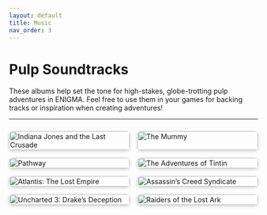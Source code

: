 ```yaml
---
layout: default
title: Music
nav_order: 3 
---
```


# Pulp Soundtracks

These albums help set the tone for high-stakes, globe-trotting pulp adventures in ENIGMA. Feel free to use them in your games for backing tracks or inspiration when creating adventures!

---

<style>
.album-grid {
  display: grid;
  grid-template-columns: repeat(auto-fit, minmax(160px, 1fr));
  gap: 1rem;
  margin-top: 1.5rem;
}
.album-grid a img {
  width: 100%;
  border-radius: 6px;
  box-shadow: 0 2px 6px rgba(0,0,0,0.2);
  transition: transform 0.2s ease;
}
.album-grid a:hover img {
  transform: scale(1.05);
}
</style>

<div class="album-grid">

<a href="https://open.spotify.com/album/57JDZNjlc0W3oQJjOscraH?si=Qs_s6d18QRSW3YTsz3TJEA" target="_blank">
  <img src="https://i.scdn.co/image/ab67616d0000b2731537c98092c5c6d58986b64d" alt="Indiana Jones and the Last Crusade" />
</a>

<a href="https://open.spotify.com/album/5npe6B2eEGqG4g6jYk71Kb?si=mtcX8AQAQO60iweRhjjgKQ" target="_blank">
  <img src="https://i.scdn.co/image/ab67616d0000b273ed63cb818820ddb3612f9d79" alt="The Mummy" />
</a>

<a href="https://open.spotify.com/album/79cRKy9bV0Oh3NpzpWCKtn?si=ZyP-6fxbR7ma7iez9BA_Bg" target="_blank">
  <img src="https://i.scdn.co/image/ab67616d0000b27325e7198c9725c6682c94bf0d" alt="Pathway" />
</a>

<a href="https://open.spotify.com/album/3nZbLNMtn9PLjxewl69Tbn?si=3ReQ-Dn7SBStkrGDuqi2hg" target="_blank">
  <img src="https://i.scdn.co/image/ab67616d0000b27321b4c4daee07435749b83486" alt="The Adventures of Tintin" />
</a>

<a href="https://open.spotify.com/album/4eFumnnXygQ7sq9f3CPBb6?si=d-0JRZHOQaSjs8R67-8CbQ" target="_blank">
  <img src="https://i.scdn.co/image/ab67616d0000b273b8bb2734df368331213d68ff" alt="Atlantis: The Lost Empire" />
</a>

<a href="https://open.spotify.com/album/04djbQW5lHF6ZMcZQs0jBf?si=PxKAZL2JQ6KytuJuUgUD3g" target="_blank">
  <img src="https://i.scdn.co/image/ab67616d0000b273f4d41f3423642520a37f9e19" alt="Assassin’s Creed Syndicate" />
</a>

<a href="https://open.spotify.com/album/2Dc3L17J41tbywnJdJRPi7?si=6DKh6V1ATWC62LL60fKTUQ" target="_blank">
  <img src="https://i.scdn.co/image/ab67616d0000b273f1814e76fafa3cf3016c0d01" alt="Uncharted 3: Drake’s Deception" />
</a>

<a href="https://open.spotify.com/album/6c37nZLIRbHWwBIIv6QI1p?si=kAOMT00MRbydSeYPoRRi6Q" target="_blank">
  <img src="https://i.scdn.co/image/ab67616d0000b273dddd581b75644d0ee9bf0974" alt="Raiders of the Lost Ark" />
</a>

</div>